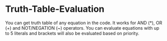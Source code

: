 # Truth-Table-Evaluation
You can get truth table of any equation in the code. It works for AND (*), OR (+) and NOT/NEGATION (~) operators. You can evaluate equations with up to 5 literals and brackets will also be evaluated based on priority.
